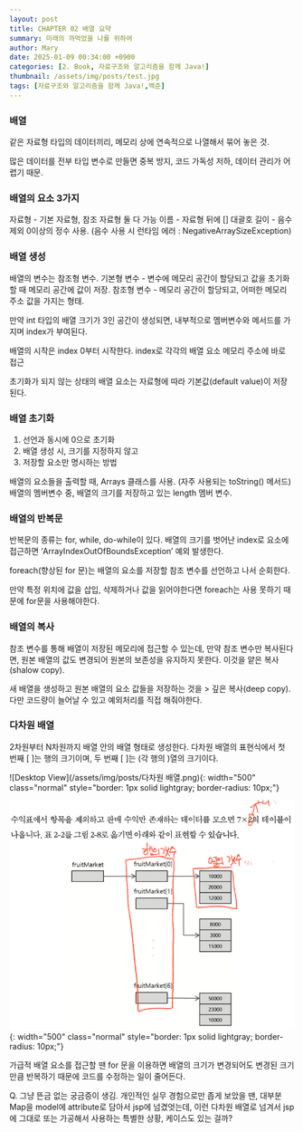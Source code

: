 ```yaml
---
layout: post
title: CHAPTER 02 배열 요약
summary: 미래의 까먹었을 나를 위하여
author: Mary
date: 2025-01-09 00:34:00 +0900
categories: [2. Book, 자료구조와 알고리즘을 함께 Java!]
thumbnail: /assets/img/posts/test.jpg
tags: [자료구조와 알고리즘을 함께 Java!,백준]
---
```



### 배열
같은 자료형 타입의 데이터끼리, 메모리 상에 연속적으로 나열해서 묶어 놓은 것.

많은 데이터를 전부 타입 변수로 만들면
중복 방지, 코드 가독성 저하, 데이터 관리가 어렵기 때문.

### 배열의 요소 3가지
자료형 - 기본 자료형, 참조 자료형 둘 다 가능
이름 - 자료형 뒤에 [] 대괄호
길이 - 음수 제외 0이상의 정수 사용. (음수 사용 시 런타임 에러 : NegativeArraySizeException)


### 배열 생성

배열의 변수는 참조형 변수.
기본형 변수 - 변수에 메모리 공간이 할당되고 값을 초기화할 때 메모리 공간에 값이 저장.
참조형 변수 - 메모리 공간이 할당되고, 어떠한 메모리 주소 값을 가지는 형태.

만약 int 타입의 배열 크기가 3인 공간이 생성되면, 
내부적으로 멤버변수와 메서드를 가지며 index가 부여된다.

배열의 시작은 index 0부터 시작한다.
index로 각각의 배열 요소 메모리 주소에 바로 접근

초기화가 되지 않는 상태의 배열 요소는 자료형에 따라 기본값(default value)이 저장된다.

### 배열 초기화
1) 선언과 동시에 0으로 초기화
2) 배열 생성 시, 크기를 지정하지 않고
3) 저장할 요소만 명시하는 방법

배열의 요소들을 출력할 때, Arrays 클래스를 사용. (자주 사용되는 toString() 메서드)
배열의 멤버변수 중, 배열의 크기를 저장하고 있는 length 멤버 변수.

### 배열의 반복문
반복문의 종류는 for, while, do-while이 있다.
배열의 크기를 벗어난 index로 요소에 접근하면 ‘ArrayIndexOutOfBoundsException’ 예외 발생한다.

foreach(향상된 for 문)는 배열의 요소를 저장할  참조 변수를 선언하고 나서 순회한다.

만약 특정 위치에 값을 삽입, 삭제하거나 값을 읽어야한다면 foreach는 사용 못하기 때문에 for문을 사용해야한다.

### 배열의 복사

참조 변수를 통해 배열이 저장된 메모리에 접근할 수 있는데, 만약 참조 변수만 복사된다면,
원본 배열의 값도 변경되어 원본의 보존성을 유지하지 못한다. 이것을 얕은 복사(shalow copy).

새 배열을 생성하고 원본 배열의 요소 값들을 저장하는 것을 > 깊은 복사(deep copy).
다만 코드량이 늘어날 수 있고 예외처리를 직접 해줘야한다.


### 다차원 배열
2차원부터 N차원까지 배열 안의 배열 형태로 생성한다.
다차원 배열의 표현식에서
첫 번째 [ ]는 행의 크기이며, 두 번째 [ ]는 (각 행의 )열의 크기이다.

![Desktop View](/assets/img/posts/다차원 배열.png){: width="500" class="normal" style="border: 1px solid lightgray; border-radius: 10px;"}


![Desktop View](/assets/img/posts/다차원배열2.png){: width="500" class="normal" style="border: 1px solid lightgray; border-radius: 10px;"}

가급적 배열 요소를 접근할 땐 for 문을 이용하면 
배열의 크기가 변경되어도 변경된 크기만큼 반복하기 때문에 
코드를 수정하는 일이 줄어든다.


Q. 그냥 뜬금 없는 궁금증이 생김.
개인적인 실무 경험으로만 좁게 보았을 땐, 대부분 Map을 model에 attribute로 담아서
jsp에 넘겼엇는데, 이런 다차원 배열로 넘겨서 jsp에 그대로 또는 가공해서 사용하는
특별한 상황, 케이스도 있는 걸까?

